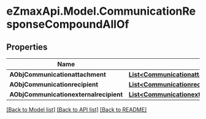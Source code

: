 
# eZmaxApi.Model.CommunicationResponseCompoundAllOf

## Properties

Name | Type | Description | Notes
------------ | ------------- | ------------- | -------------
**AObjCommunicationattachment** | [**List&lt;CommunicationattachmentResponseCompound&gt;**](CommunicationattachmentResponseCompound.md) |  | 
**AObjCommunicationrecipient** | [**List&lt;CommunicationrecipientResponseCompound&gt;**](CommunicationrecipientResponseCompound.md) |  | 
**AObjCommunicationexternalrecipient** | [**List&lt;CommunicationexternalrecipientResponseCompound&gt;**](CommunicationexternalrecipientResponseCompound.md) |  | 

[[Back to Model list]](../README.md#documentation-for-models)
[[Back to API list]](../README.md#documentation-for-api-endpoints)
[[Back to README]](../README.md)

